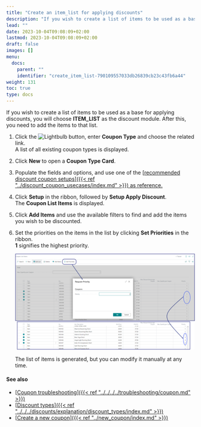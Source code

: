```yaml
---
title: "Create an item_list for applying discounts"
description: "If you wish to create a list of items to be used as a base for applying discounts, you need to choose ITEM_LIST as the discount module."
lead: ""
date: 2023-10-04T09:08:09+02:00
lastmod: 2023-10-04T09:08:09+02:00
draft: false
images: []
menu:
  docs:
    parent: ""
    identifier: "create_item_list-790109557033db26839cb23c43fb6a44"
weight: 131
toc: true
type: docs
---
```


If you wish to create a list of items to be used as a base for applying discounts, you will choose **ITEM_LIST** as the discount module. After this, you need to add the items to that list. 

1. Click the ![Lightbulb](Lightbulb_icon.PNG) button, enter **Coupon Type** and choose the related link.         
   A list of all existing coupon types is displayed.
2. Click **New** to open a **Coupon Type Card**.
3. Populate the fields and options, and use one of the [<ins>recommended discount coupon setups<ins>]({{< ref "../discount_coupon_usecases/index.md" >}}) as reference. 
4. Click **Setup** in the ribbon, followed by **Setup Apply Discount**.    
   The **Coupon List Items** is displayed.
5. Click **Add Items** and use the available filters to find and add the items you wish to be discounted.      
6. Set the priorities on the items in the list by clicking **Set Priorities** in the ribbon.       
   **1** signifies the highest priority.       

   ![priorities](Images/priorities.png)
         
   The list of items is generated, but you can modify it manually at any time.

#### See also

- [<ins>Coupon troubleshooting<ins>]({{< ref "../../../../troubleshooting/coupon.md" >}})
- [<ins>Discount types<ins>]({{< ref "../../../discounts/explanation/discount_types/index.md" >}})
- [<ins>Create a new coupon<ins>]({{< ref "../new_coupon/index.md" >}})
